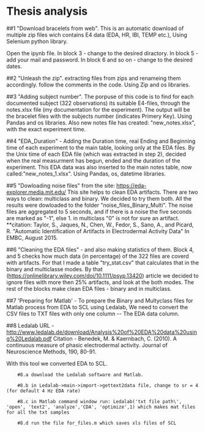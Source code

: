 # Thesis analysis

##1 "Download bracelets from web".
This is an automatic download of multiple zip files wich contains E4 data (EDA, HR, IBI, TEMP etc.), Using Selenium python library.

Open the ipynb file.
In block 3 - change to the desired diractory.
In block 5 - add your mail and password.
In block 6 and so on - change to the desired dates.

##2 "Unleash the zip".
extracting files from zips and renameing them accordingly.
follow the comments in the code.
Using Zip and os libraries.

##3 "Adding subject number".
The porpuse of this code is to find for each documented subject (322 observations) its suitable E4-files, through the notes.xlsx file (my documentation for the experiment).
The output will be the bracelet files with the subjects number (indicates Primery Key). Using Pandas and os libraries. Also new notes file has created: "new_notes.xlsx", with the exact experiment time.

##4 "EDA_Duration" - Adding the Duration time, real Ending and Beginning time of each experiment to the main table, looking only at the EDA files.
By the Unix time of each EDA file (which was extracted in step 2), decided when the real measurment has begun, ended and the duration of the experiment. This EDA data was also inserted to the main notes table, now called:"new_notes_1.xlsx". Using Pandas, os, datetime libraries.

##5 "Dowloading noise files" from the site: https://eda-explorer.media.mit.edu/ 
This site helps to clean EDA artifacts.
There are two ways to clean: multiclass and binary. We decided to try them both. All the results were dowloaded to the folder "noise_files_Binary_Multi".
The noise files are aggregated to 5 seconds, and if there is a noise the five seconds are marked as "-1", else 1. in multiclass "0" is not for sure an artifact.
**citation: Taylor, S., Jaques, N., Chen, W., Fedor, S., Sano, A., and Picard, R. "Automatic Identification of Artifacts in Electrodermal Activity Data" In EMBC, August 2015.

##6 "Cleaning the EDA files" - and also making statistics of them. 
Block 4, and 5 checks how much data (in percentage) of the 322 files are coverd with artifacts. For that I made a table "try_stat.csv" that calculates that in the binary and multiclasse modes. By that (https://onlinelibrary.wiley.com/doi/10.1111/psyp.13420) article we decided to ignore files with more then 25% artifacts, and look at the both modes. The rest of the blocks make clean EDA files - binary and in multiclass.

##7 'Preparing for Matlab' - 
To prepare the Binary and Multyclass files for Matlab process from EDA to SCL using Ledalab, We need to convert the CSV files 
to TXT files with only one column -- The EDA data column. 

##8 Ledalab 
URL - http://www.ledalab.de/download/Analysis%20of%20EDA%20data%20using%20Ledalab.pdf
Citation - Benedek, M. & Kaernbach, C. (2010). A continuous measure of phasic electrodermal activity. Journal of Neuroscience Methods, 190, 80-91.

With this tool we converted EDA to SCL. 

        #8.a download the Ledalab software and Matlab.
        
        #8.b in Ledalab->main->import->gettext2data file, change to sr = 4 (for default 4 Hz EDA rate)
  
        #8.c in Matlab command window run: Ledalab('txt file path\', 'open', 'text2', 'analyze','CDA', 'optimize',1) which makes mat files for all the txt samples
  
        #8.d run the file for_files.m which saves xls files of SCL









